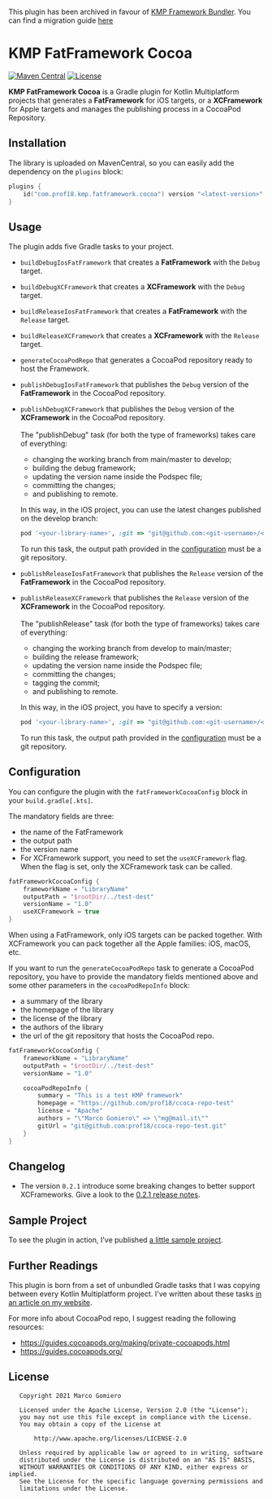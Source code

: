 This plugin has been archived in favour of [KMP Framework Bundler](https://github.com/prof18/kmp-framework-bundler). You can find a migration guide [here](https://github.com/prof18/kmp-framework-bundler#migration-from-kmp-fatframework-cocoa)

# KMP FatFramework Cocoa

[![Maven Central](https://maven-badges.herokuapp.com/maven-central/com.prof18.kmp.fatframework.cocoa/com.prof18.kmp.fatframework.cocoa.gradle.plugin/badge.svg)](https://search.maven.org/artifact/com.prof18.kmp.fatframework.cocoa/com.prof18.kmp.fatframework.cocoa.gradle.plugin/)
[![License](https://img.shields.io/badge/License-Apache%202.0-blue.svg)](https://opensource.org/licenses/Apache-2.0)

**KMP FatFramework Cocoa** is a Gradle plugin for Kotlin Multiplatform projects that generates a **FatFramework** for iOS targets, or a **XCFramework**
for Apple targets and manages the publishing process in a CocoaPod Repository.

## Installation

The library is uploaded on MavenCentral, so you can easily add the dependency on the `plugins` block:

```kotlin
plugins {
    id("com.prof18.kmp.fatframework.cocoa") version "<latest-version>"
}
```

## Usage

The plugin adds five Gradle tasks to your project.

- `buildDebugIosFatFramework` that creates a **FatFramework** with the `Debug` target.


- `buildDebugXCFramework` that creates a **XCFramework** with the `Debug` target.


- `buildReleaseIosFatFramework` that creates a **FatFramework** with the `Release` target.


- `buildReleaseXCFramework` that creates a **XCFramework** with the `Release` target.


- `generateCocoaPodRepo` that generates a CocoaPod repository ready to host the Framework.


- `publishDebugIosFatFramework` that publishes the `Debug` version of the **FatFramework** in the CocoaPod repository.


- `publishDebugXCFramework` that publishes the `Debug` version of the **XCFramework** in the CocoaPod repository.
  <br><br>
  The "publishDebug" task (for both the type of frameworks) takes care of everything:
  - changing the working branch from main/master to develop;
  - building the debug framework;
  - updating the version name inside the Podspec file;
  - committing the changes;
  - and publishing to remote.

  In this way, in the iOS project, you can use the latest changes published on the develop branch:

  ```ruby
  pod '<your-library-name>', :git => "git@github.com:<git-username>/<repo-name>.git", :branch => 'develop'
  ```
  To run this task, the output path provided in the [configuration](#configuration) must be a git repository.


- `publishReleaseIosFatFramework` that publishes the `Release` version of the **FatFramework** in the CocoaPod repository.


- `publishReleaseXCFramework` that publishes the `Release` version of the **XCFramework** in the CocoaPod repository.
  <br><br>
  The "publishRelease" task (for both the type of frameworks) takes care of everything:
  - changing the working branch from develop to main/master;
  - building the release framework;
  - updating the version name inside the Podspec file;
  - committing the changes;
  - tagging the commit;
  - and publishing to remote.

  In this way, in the iOS project, you have to specify a version:

  ```ruby
  pod '<your-library-name>', :git => "git@github.com:<git-username>/<repo-name>.git", :tag => '<version-number>'
  ```

  To run this task, the output path provided in the [configuration](#configuration) must be a git repository.

## Configuration

You can configure the plugin with the `fatFrameworkCocoaConfig` block in your `build.gradle[.kts]`.

The mandatory fields are three:

- the name of the FatFramework
- the output path
- the version name
- For XCFramework support, you need to set the `useXCFramework` flag. When the flag is set, only the XCFramework task can be called.

```kotlin
fatFrameworkCocoaConfig {
    frameworkName = "LibraryName"
    outputPath = "$rootDir/../test-dest"
    versionName = "1.0"
    useXCFramework = true
}
```

When using a FatFramework, only iOS targets can be packed together. With XCFramework you can pack together all the Apple families: iOS, macOS, etc.

If you want to run the `generateCocoaPodRepo` task to generate a CocoaPod repository, you have to
provide the mandatory fields mentioned above and some other parameters in the `cocoaPodRepoInfo` block:

- a summary of the library
- the homepage of the library
- the license of the library
- the authors of the library
- the url of the git repository that hosts the CocoaPod repo.

```kotlin
fatFrameworkCocoaConfig {
    frameworkName = "LibraryName"
    outputPath = "$rootDir/../test-dest"
    versionName = "1.0"

    cocoaPodRepoInfo {
        summary = "This is a test KMP framework"
        homepage = "https://github.com/prof18/ccoca-repo-test"
        license = "Apache"
        authors = "\"Marco Gomiero\" => \"mg@mail.it\""
        gitUrl = "git@github.com:prof18/ccoca-repo-test.git"
    }
}
```

## Changelog

- The version `0.2.1` introduce some breaking changes to better support XCFrameworks. Give a look to the [0.2.1 release notes](https://github.com/prof18/kmp-fatframework-cocoa/releases/tag/0.2.1).

## Sample Project

To see the plugin in action, I've published [a little sample project](https://github.com/prof18/kmp-fatframework-test-project).

## Further Readings

This plugin is born from a set of unbundled Gradle tasks that I was copying between every Kotlin Multiplatform project.
I've written about these
tasks [in an article on my website](https://www.marcogomiero.com/posts/2021/kmp-existing-project/).

For more info about CocoaPod repo, I suggest reading the following resources:

- https://guides.cocoapods.org/making/private-cocoapods.html
- https://guides.cocoapods.org/

## License

```
   Copyright 2021 Marco Gomiero

   Licensed under the Apache License, Version 2.0 (the "License");
   you may not use this file except in compliance with the License.
   You may obtain a copy of the License at

       http://www.apache.org/licenses/LICENSE-2.0

   Unless required by applicable law or agreed to in writing, software
   distributed under the License is distributed on an "AS IS" BASIS,
   WITHOUT WARRANTIES OR CONDITIONS OF ANY KIND, either express or implied.
   See the License for the specific language governing permissions and
   limitations under the License.
```
